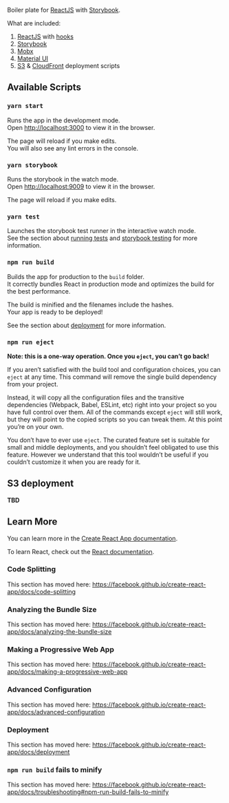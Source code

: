 Boiler plate for [ReactJS](https://reactjs.org/) with [Storybook](https://storybook.js.org/). 

What are included:
1. [ReactJS](https://reactjs.org/) with [hooks](https://reactjs.org/docs/hooks-intro.html)
1. [Storybook](https://storybook.js.org/) 
1. [Mobx](https://mobx.js.org/) 
1. [Material UI](https://material-ui.com/) 
1. [S3](https://aws.amazon.com/s3/) & [CloudFront](https://aws.amazon.com/cloudfront/) deployment scripts


## Available Scripts

### `yarn start`

Runs the app in the development mode.<br>
Open [http://localhost:3000](http://localhost:3000) to view it in the browser.

The page will reload if you make edits.<br>
You will also see any lint errors in the console.


### `yarn storybook`

Runs the storybook in the watch mode.<br>
Open [http://localhost:9009](http://localhost:9009) to view it in the browser.

The page will reload if you make edits.<br>

### `yarn test`

Launches the storybook test runner in the interactive watch mode.<br>
See the section about [running tests](https://facebook.github.io/create-react-app/docs/running-tests) and [storybook testing](https://www.learnstorybook.com/react/en/test/) for more information.

### `npm run build`

Builds the app for production to the `build` folder.<br>
It correctly bundles React in production mode and optimizes the build for the best performance.

The build is minified and the filenames include the hashes.<br>
Your app is ready to be deployed!

See the section about [deployment](https://facebook.github.io/create-react-app/docs/deployment) for more information.

### `npm run eject`

**Note: this is a one-way operation. Once you `eject`, you can’t go back!**

If you aren’t satisfied with the build tool and configuration choices, you can `eject` at any time. This command will remove the single build dependency from your project.

Instead, it will copy all the configuration files and the transitive dependencies (Webpack, Babel, ESLint, etc) right into your project so you have full control over them. All of the commands except `eject` will still work, but they will point to the copied scripts so you can tweak them. At this point you’re on your own.

You don’t have to ever use `eject`. The curated feature set is suitable for small and middle deployments, and you shouldn’t feel obligated to use this feature. However we understand that this tool wouldn’t be useful if you couldn’t customize it when you are ready for it.

## S3 deployment

**TBD**

## Learn More

You can learn more in the [Create React App documentation](https://facebook.github.io/create-react-app/docs/getting-started).

To learn React, check out the [React documentation](https://reactjs.org/).

### Code Splitting

This section has moved here: https://facebook.github.io/create-react-app/docs/code-splitting

### Analyzing the Bundle Size

This section has moved here: https://facebook.github.io/create-react-app/docs/analyzing-the-bundle-size

### Making a Progressive Web App

This section has moved here: https://facebook.github.io/create-react-app/docs/making-a-progressive-web-app

### Advanced Configuration

This section has moved here: https://facebook.github.io/create-react-app/docs/advanced-configuration

### Deployment

This section has moved here: https://facebook.github.io/create-react-app/docs/deployment

### `npm run build` fails to minify

This section has moved here: https://facebook.github.io/create-react-app/docs/troubleshooting#npm-run-build-fails-to-minify
